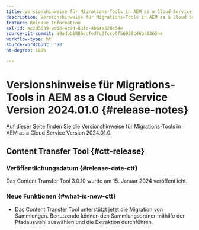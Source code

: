 ```yaml
---
title: Versionshinweise für Migrations-Tools in AEM as a Cloud Service Version 2024.01.0
description: Versionshinweise für Migrations-Tools in AEM as a Cloud Service Version 2024.01.0
feature: Release Information
exl-id: ac2d5839-9c18-4c9d-83fc-4b64e328e54e
source-git-commit: a9adbb1886dcfedfc3fccb6f56939c46ba1365ee
workflow-type: ht
source-wordcount: '98'
ht-degree: 100%

---
```


# Versionshinweise für Migrations-Tools in AEM as a Cloud Service Version 2024.01.0 {#release-notes}

Auf dieser Seite finden Sie die Versionshinweise für Migrations-Tools in AEM as a Cloud Service Version 2024.01.0.

## Content Transfer Tool {#ctt-release}

### Veröffentlichungsdatum {#release-date-ctt}

Das Content Transfer Tool 3.0.10 wurde am 15. Januar 2024 veröffentlicht.

### Neue Funktionen {#what-is-new-ctt}

* Das Content Transfer Tool unterstützt jetzt die Migration von Sammlungen. Benutzende können den Sammlungsordner mithilfe der Pfadauswahl auswählen und die Extraktion durchführen.
